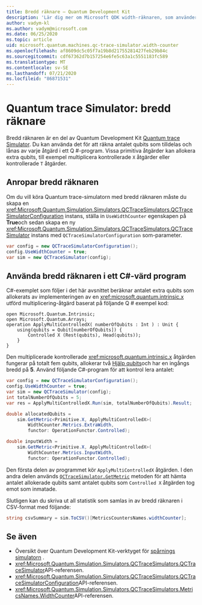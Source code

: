 ```yaml
---
title: Bredd räknare – Quantum Development Kit
description: 'Lär dig mer om Microsoft QDK width-räknaren, som använder Quantum trace Simulator för att räkna antalet qubits som tilldelas och lånas av åtgärder i ett Q #-program.'
author: vadym-kl
ms.author: vadym@microsoft.com
ms.date: 06/25/2020
ms.topic: article
uid: microsoft.quantum.machines.qc-trace-simulator.width-counter
ms.openlocfilehash: af8609dc5c05f7a19b8d21755281427feb29b84c
ms.sourcegitcommit: cdf67362d7b157254e6fe5c63a1c5551183fc589
ms.translationtype: MT
ms.contentlocale: sv-SE
ms.lasthandoff: 07/21/2020
ms.locfileid: "86871531"
---
```

# <a name="quantum-trace-simulator-width-counter"></a>Quantum trace Simulator: bredd räknare

Bredd räknaren är en del av Quantum Development Kit [Quantum trace Simulator](xref:microsoft.quantum.machines.qc-trace-simulator.intro). Du kan använda det för att räkna antalet qubits som tilldelas och lånas av varje åtgärd i ett Q #-program. Vissa primitiva åtgärder kan allokera extra qubits, till exempel multiplicera kontrollerade `X` åtgärder eller kontrollerade `T` åtgärder.

## <a name="invoking-the-width-counter"></a>Anropar bredd räknaren

Om du vill köra Quantum trace-simulatorn med bredd räknaren måste du skapa en <xref:Microsoft.Quantum.Simulation.Simulators.QCTraceSimulators.QCTraceSimulatorConfiguration> instans, ställa in `UseWidthCounter` egenskapen på **True**och sedan skapa en ny <xref:Microsoft.Quantum.Simulation.Simulators.QCTraceSimulators.QCTraceSimulator> instans med `QCTraceSimulatorConfiguration` som-parameter. 

```csharp
var config = new QCTraceSimulatorConfiguration();
config.UseWidthCounter = true;
var sim = new QCTraceSimulator(config);
```

## <a name="using-the-width-counter-in-a-c-host-program"></a>Använda bredd räknaren i ett C#-värd program

C#-exemplet som följer i det här avsnittet beräknar antalet extra qubits som allokerats av implementeringen av en <xref:microsoft.quantum.intrinsic.x> utförd multiplicering-åtgärd baserat på följande Q # exempel kod:

```qsharp
open Microsoft.Quantum.Intrinsic;
open Microsoft.Quantum.Arrays;
operation ApplyMultiControlledX( numberOfQubits : Int ) : Unit {
    using(qubits = Qubit[numberOfQubits]) {
        Controlled X (Rest(qubits), Head(qubits));
    } 
}
```

Den multiplicerade kontrollerade <xref:microsoft.quantum.intrinsic.x> åtgärden fungerar på totalt fem qubits, allokerar två [Hjälp qubits](xref:microsoft.quantum.glossary#ancilla)och har en ingångs bredd på **5**. Använd följande C#-program för att kontrol lera antalet:

```csharp 
var config = new QCTraceSimulatorConfiguration();
config.UseWidthCounter = true;
var sim = new QCTraceSimulator(config);
int totalNumberOfQubits = 5;
var res = ApplyMultiControlledX.Run(sim, totalNumberOfQubits).Result;

double allocatedQubits = 
    sim.GetMetric<Primitive.X, ApplyMultiControlledX>(
        WidthCounter.Metrics.ExtraWidth,
        functor: OperationFunctor.Controlled); 

double inputWidth =
    sim.GetMetric<Primitive.X, ApplyMultiControlledX>(
        WidthCounter.Metrics.InputWidth,
        functor: OperationFunctor.Controlled);
```

Den första delen av programmet kör `ApplyMultiControlledX` åtgärden. I den andra delen används [`QCTraceSimulator.GetMetric`](https://docs.microsoft.com/dotnet/api/microsoft.quantum.simulation.simulators.qctracesimulators.qctracesimulator.getmetric) metoden för att hämta antalet allokerade qubits samt antalet qubits som `Controlled X` åtgärden tog emot som inmatade. 

Slutligen kan du skriva ut all statistik som samlas in av bredd räknaren i CSV-format med följande:
```csharp
string csvSummary = sim.ToCSV()[MetricsCountersNames.widthCounter];
```

## <a name="see-also"></a>Se även

- Översikt över Quantum Development Kit-verktyget för [spårnings simulatorn](xref:microsoft.quantum.machines.qc-trace-simulator.intro) .
- <xref:Microsoft.Quantum.Simulation.Simulators.QCTraceSimulators.QCTraceSimulator>API-referensen.
- <xref:Microsoft.Quantum.Simulation.Simulators.QCTraceSimulators.QCTraceSimulatorConfiguration>API-referensen.
- <xref:Microsoft.Quantum.Simulation.Simulators.QCTraceSimulators.MetricsNames.WidthCounter>API-referensen.
